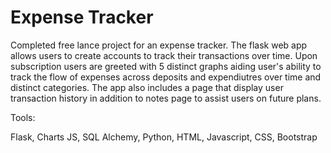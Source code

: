 # Expense Tracker
Completed free lance project for an expense tracker. The flask web app allows users to create accounts to track their transactions over time. Upon subscription users are greeted with 5 distinct graphs aiding user's ability to track the flow of expenses across deposits and expendiutres over time and distinct categories. The app also includes a page that display user transaction history in addition to notes page to assist users on future plans. 

Tools: 

Flask, 
Charts JS,
SQL Alchemy, 
Python,
HTML,
Javascript,
CSS,
Bootstrap

